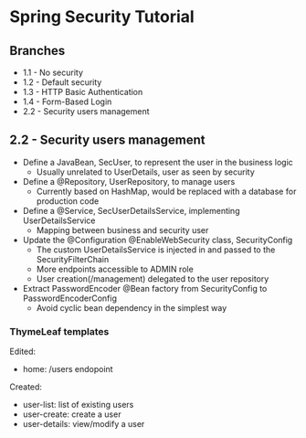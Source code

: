 # Spring Security Tutorial

## Branches

- 1.1 - No security
- 1.2 - Default security
- 1.3 - HTTP Basic Authentication
- 1.4 - Form-Based Login
- 2.2 - Security users management

## 2.2 - Security users management

- Define a JavaBean, SecUser, to represent the user in the business logic
	- Usually unrelated to UserDetails, user as seen by security
- Define a @Repository, UserRepository, to manage users
	- Currently based on HashMap, would be replaced with a database for production code
- Define a @Service, SecUserDetailsService, implementing UserDetailsService
	- Mapping between business and security user
- Update the @Configuration @EnableWebSecurity class, SecurityConfig
	- The custom UserDetailsService is injected in and passed to the SecurityFilterChain
	- More endpoints accessible to ADMIN role
	- User creation(/management) delegated to the user repository
- Extract PasswordEncoder @Bean factory from SecurityConfig to PasswordEncoderConfig
	- Avoid cyclic bean dependency in the simplest way

### ThymeLeaf templates

Edited:
- home: /users endopoint

Created:
- user-list: list of existing users
- user-create: create a user
- user-details: view/modify a user
